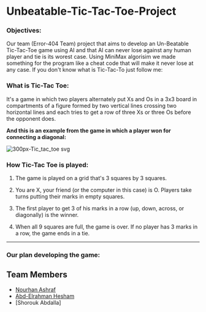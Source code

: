 # Unbeatable-Tic-Tac-Toe-Project

### **Objectives:**

Our team (Error-404 Team) project that aims to develop an Un-Beatable Tic-Tac-Toe game using AI and that AI can never lose against any human player 
and tie is its worest case. Using MiniMax algorisim we made something for the program like a cheat code that will make it never lose at any case.
If you don't know what is Tic-Tac-To just follow me:

### **What is Tic-Tac Toe:**

It's a game in which two players alternately put Xs and Os in a 3x3 board in compartments of a figure formed by two vertical lines 
crossing two horizontal lines and each tries to get a row of three Xs or three Os before the opponent does.

**And this is an example from  the game in which a player won for connecting a diagonal:**


![300px-Tic_tac_toe svg](https://user-images.githubusercontent.com/61296209/146656933-fabc8e8a-23c7-4fcc-8b09-3a925642a3cd.png)

### **How Tic-Tac Toe is played:**

1. The game is played on a grid that's 3 squares by 3 squares.

2. You are X, your friend (or the computer in this case) is O. Players take turns putting their marks in empty squares.

3. The first player to get 3 of his marks in a row (up, down, across, or diagonally) is the winner.

4. When all 9 squares are full, the game is over. If no player has 3 marks in a row, the game ends in a tie.
----------------------------------------------------------------------------------------------------------------
### **Our plan developing the game:**



## Team Members
- [Nourhan Ashraf](https://github.com/nourhan-ashraf)
- [Abd-Elrahman Hesham](https://github.com/Red-Cloud2000)
- [Shorouk Abdalla]

